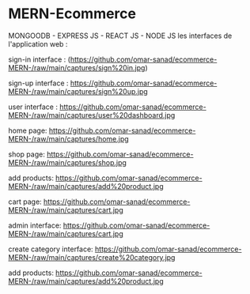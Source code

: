# MERN-Ecommerce
MONGOODB - EXPRESS JS - REACT JS - NODE JS
les interfaces de l'application web :

sign-in interface :
(https://github.com/omar-sanad/ecommerce-MERN-/raw/main/captures/sign%20in.jpg)



sign-up interface :
https://github.com/omar-sanad/ecommerce-MERN-/raw/main/captures/sign%20up.jpg



user interface :
https://github.com/omar-sanad/ecommerce-MERN-/raw/main/captures/user%20dashboard.jpg



home page:
https://github.com/omar-sanad/ecommerce-MERN-/raw/main/captures/home.jpg



shop page:
https://github.com/omar-sanad/ecommerce-MERN-/raw/main/captures/shop.jpg



add products:
https://github.com/omar-sanad/ecommerce-MERN-/raw/main/captures/add%20product.jpg



cart page:
https://github.com/omar-sanad/ecommerce-MERN-/raw/main/captures/cart.jpg



admin interface:
https://github.com/omar-sanad/ecommerce-MERN-/raw/main/captures/cart.jpg



create category interface:
https://github.com/omar-sanad/ecommerce-MERN-/raw/main/captures/create%20category.jpg



add products:
https://github.com/omar-sanad/ecommerce-MERN-/raw/main/captures/add%20product.jpg
